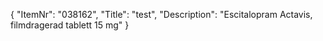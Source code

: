 {
  "ItemNr": "038162",
  "Title": "test",
  "Description": "Escitalopram Actavis, filmdragerad tablett 15 mg"
}